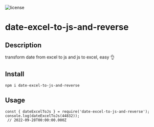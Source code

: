 ![license](https://github.com/marcuxo/date-excel-to-js-and-reverse/blob/main/LICENSE)

# date-excel-to-js-and-reverse

## Description
transform date from excel to js and js to excel, easy 👌

## Install
```node
npm i date-excel-to-js-and-reverse
```

## Usage
```node
const { dateExcelToJs } = require('date-excel-to-js-and-reverse');
console.log(dateExcelToJs(44832));
 // 2022-09-28T00:00:00.000Z
```
